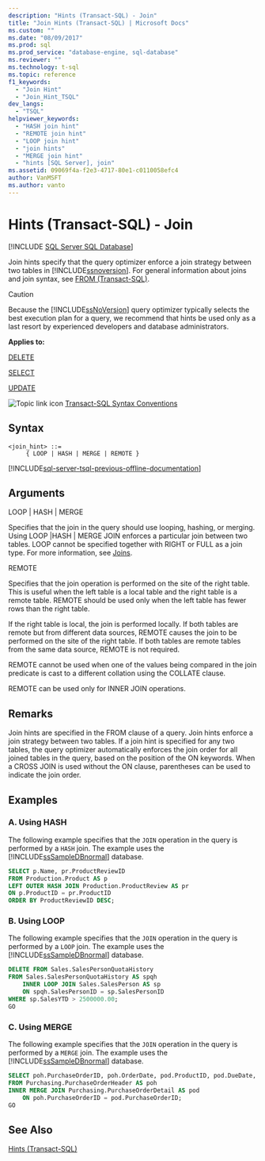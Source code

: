 ```yaml
---
description: "Hints (Transact-SQL) - Join"
title: "Join Hints (Transact-SQL) | Microsoft Docs"
ms.custom: ""
ms.date: "08/09/2017"
ms.prod: sql
ms.prod_service: "database-engine, sql-database"
ms.reviewer: ""
ms.technology: t-sql
ms.topic: reference
f1_keywords: 
  - "Join Hint"
  - "Join_Hint_TSQL"
dev_langs: 
  - "TSQL"
helpviewer_keywords: 
  - "HASH join hint"
  - "REMOTE join hint"
  - "LOOP join hint"
  - "join hints"
  - "MERGE join hint"
  - "hints [SQL Server], join"
ms.assetid: 09069f4a-f2e3-4717-80e1-c0110058efc4
author: VanMSFT
ms.author: vanto
---
```

# Hints (Transact-SQL) - Join
[!INCLUDE [SQL Server SQL Database](../../includes/applies-to-version/sql-asdb.md)]

  Join hints specify that the query optimizer enforce a join strategy between two tables in [!INCLUDE[ssnoversion](../../includes/ssnoversion-md.md)]. For general information about joins and join syntax, see [FROM &#40;Transact-SQL&#41;](../../t-sql/queries/from-transact-sql.md).  
  
> [!CAUTION]  
>  Because the [!INCLUDE[ssNoVersion](../../includes/ssnoversion-md.md)] query optimizer typically selects the best execution plan for a query, we recommend that hints be used only as a last resort by experienced developers and database administrators.
  
 **Applies to:**  
  
 [DELETE](../../t-sql/statements/delete-transact-sql.md)  
  
 [SELECT](../../t-sql/queries/select-transact-sql.md)  
  
 [UPDATE](../../t-sql/queries/update-transact-sql.md)  
  
 ![Topic link icon](../../database-engine/configure-windows/media/topic-link.gif "Topic link icon") [Transact-SQL Syntax Conventions](../../t-sql/language-elements/transact-sql-syntax-conventions-transact-sql.md)  
  
## Syntax  
  
```syntaxsql
<join_hint> ::=   
     { LOOP | HASH | MERGE | REMOTE }  
```  
  
[!INCLUDE[sql-server-tsql-previous-offline-documentation](../../includes/sql-server-tsql-previous-offline-documentation.md)]

## Arguments

LOOP \| HASH \| MERGE

Specifies that the join in the query should use looping, hashing, or merging. Using LOOP |HASH | MERGE JOIN enforces a particular join between two tables. LOOP cannot be specified together with RIGHT or FULL as a join type. For more information, see [Joins](../../relational-databases/performance/joins.md).

REMOTE

Specifies that the join operation is performed on the site of the right table. This is useful when the left table is a local table and the right table is a remote table. REMOTE should be used only when the left table has fewer rows than the right table.  

If the right table is local, the join is performed locally. If both tables are remote but from different data sources, REMOTE causes the join to be performed on the site of the right table. If both tables are remote tables from the same data source, REMOTE is not required.  

REMOTE cannot be used when one of the values being compared in the join predicate is cast to a different collation using the COLLATE clause.  

REMOTE can be used only for INNER JOIN operations.  
  
## Remarks

Join hints are specified in the FROM clause of a query. Join hints enforce a join strategy between two tables. If a join hint is specified for any two tables, the query optimizer automatically enforces the join order for all joined tables in the query, based on the position of the ON keywords. When a CROSS JOIN is used without the ON clause, parentheses can be used to indicate the join order.  
  
## Examples  
  
### A. Using HASH

The following example specifies that the `JOIN` operation in the query is performed by a `HASH` join. The example uses the [!INCLUDE[ssSampleDBnormal](../../includes/sssampledbnormal-md.md)] database.  
  
```sql
SELECT p.Name, pr.ProductReviewID  
FROM Production.Product AS p  
LEFT OUTER HASH JOIN Production.ProductReview AS pr  
ON p.ProductID = pr.ProductID  
ORDER BY ProductReviewID DESC;  
```  
  
### B. Using LOOP  
 The following example specifies that the `JOIN` operation in the query is performed by a `LOOP` join. The example uses the [!INCLUDE[ssSampleDBnormal](../../includes/sssampledbnormal-md.md)] database.  
  
```sql
DELETE FROM Sales.SalesPersonQuotaHistory   
FROM Sales.SalesPersonQuotaHistory AS spqh  
    INNER LOOP JOIN Sales.SalesPerson AS sp  
    ON spqh.SalesPersonID = sp.SalesPersonID  
WHERE sp.SalesYTD > 2500000.00;  
GO  
```  
  
### C. Using MERGE  
 The following example specifies that the `JOIN` operation in the query is performed by a `MERGE` join. The example uses the [!INCLUDE[ssSampleDBnormal](../../includes/sssampledbnormal-md.md)] database.  
  
```sql
SELECT poh.PurchaseOrderID, poh.OrderDate, pod.ProductID, pod.DueDate, poh.VendorID   
FROM Purchasing.PurchaseOrderHeader AS poh  
INNER MERGE JOIN Purchasing.PurchaseOrderDetail AS pod   
    ON poh.PurchaseOrderID = pod.PurchaseOrderID;  
GO  
```  
  
## See Also  
[Hints &#40;Transact-SQL&#41;](../../t-sql/queries/hints-transact-sql.md)  
  
  
